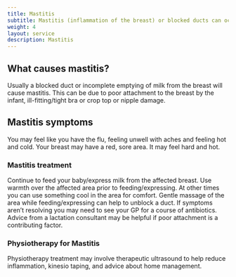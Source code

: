 ```yaml
---
title: Mastitis
subtitle: Mastitis (inflammation of the breast) or blocked ducts can occur when breastfeeding. Blocked ducts can lead to infection which may require antibiotics. Physiotherapy treatment can help clear blocked ducts and reduce inflammation.
weight: 4
layout: service
description: Mastitis
---
```


## What causes mastitis?

Usually a blocked duct or incomplete emptying of milk from the breast will cause mastitis. This can be due to poor attachment to the breast by the infant, ill-fitting/tight bra or crop top or nipple damage.

## Mastitis symptoms

You may feel like you have the flu, feeling unwell with aches and feeling hot and cold. Your breast may have a red, sore area. It may feel hard and hot.

### Mastitis treatment

Continue to feed your baby/express milk from the affected breast. Use warmth over the affected area prior to feeding/expressing. At other times you can use something cool in the area for comfort. Gentle massage of the area while feeding/expressing can help to unblock a duct. If symptoms aren’t resolving you may need to see your GP for a course of antibiotics. Advice from a lactation consultant may be helpful if poor attachment is a contributing factor.

### Physiotherapy for Mastitis

Physiotherapy treatment may involve therapeutic ultrasound to help reduce inflammation, kinesio taping, and advice about home management.
